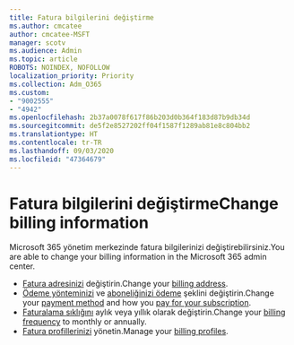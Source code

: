 ```yaml
---
title: Fatura bilgilerini değiştirme
ms.author: cmcatee
author: cmcatee-MSFT
manager: scotv
ms.audience: Admin
ms.topic: article
ROBOTS: NOINDEX, NOFOLLOW
localization_priority: Priority
ms.collection: Adm_O365
ms.custom:
- "9002555"
- "4942"
ms.openlocfilehash: 2b37a0078f617f86b203d0b364f183d87b9db34d
ms.sourcegitcommit: de5f2e8527202ff04f1587f1289ab81e8c804bb2
ms.translationtype: HT
ms.contentlocale: tr-TR
ms.lasthandoff: 09/03/2020
ms.locfileid: "47364679"
---
```

# <a name="change-billing-information"></a><span data-ttu-id="6743b-102">Fatura bilgilerini değiştirme</span><span class="sxs-lookup"><span data-stu-id="6743b-102">Change billing information</span></span>

<span data-ttu-id="6743b-103">Microsoft 365 yönetim merkezinde fatura bilgilerinizi değiştirebilirsiniz.</span><span class="sxs-lookup"><span data-stu-id="6743b-103">You are able to change your billing information in the Microsoft 365 admin center.</span></span> 

- <span data-ttu-id="6743b-104">[Fatura adresinizi](https://docs.microsoft.com/microsoft-365/commerce/billing-and-payments/change-your-billing-addresses) değiştirin.</span><span class="sxs-lookup"><span data-stu-id="6743b-104">Change your [billing address](https://docs.microsoft.com/microsoft-365/commerce/billing-and-payments/change-your-billing-addresses).</span></span>
- <span data-ttu-id="6743b-105">[Ödeme yönteminizi](https://docs.microsoft.com/microsoft-365/commerce/billing-and-payments/manage-payment-methods) ve [aboneliğinizi ödeme](https://docs.microsoft.com/microsoft-365/commerce/billing-and-payments/pay-for-your-subscription) şeklini değiştirin.</span><span class="sxs-lookup"><span data-stu-id="6743b-105">Change your [payment method](https://docs.microsoft.com/microsoft-365/commerce/billing-and-payments/manage-payment-methods) and how you [pay for your subscription](https://docs.microsoft.com/microsoft-365/commerce/billing-and-payments/pay-for-your-subscription).</span></span>
- <span data-ttu-id="6743b-106">[Faturalama sıklığını](https://docs.microsoft.com/microsoft-365/commerce/billing-and-payments/change-payment-frequency) aylık veya yıllık olarak değiştirin.</span><span class="sxs-lookup"><span data-stu-id="6743b-106">Change your [billing frequency](https://docs.microsoft.com/microsoft-365/commerce/billing-and-payments/change-payment-frequency) to monthly or annually.</span></span>
- <span data-ttu-id="6743b-107">[Fatura profillerinizi](https://docs.microsoft.com/microsoft-365/commerce/billing-and-payments/manage-billing-profiles) yönetin.</span><span class="sxs-lookup"><span data-stu-id="6743b-107">Manage your [billing profiles](https://docs.microsoft.com/microsoft-365/commerce/billing-and-payments/manage-billing-profiles).</span></span>
